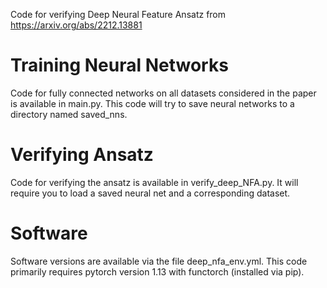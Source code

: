 Code for verifying Deep Neural Feature Ansatz from https://arxiv.org/abs/2212.13881

# Training Neural Networks
Code for fully connected networks on all datasets considered in the paper is available in main.py.  This code will try to save neural networks to a directory named saved_nns.  

# Verifying Ansatz
Code for verifying the ansatz is available in verify_deep_NFA.py.  It will require you to load a saved neural net and a corresponding dataset.  

# Software
Software versions are available via the file deep_nfa_env.yml.  This code primarily requires pytorch version 1.13 with functorch (installed via pip).  
